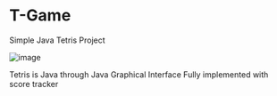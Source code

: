# T-Game
Simple Java Tetris Project


![image](https://user-images.githubusercontent.com/87211952/200086556-f0fb0594-5c5a-4eae-9b55-6795b38d33fe.png)

Tetris is Java through Java Graphical Interface
Fully implemented with score tracker
